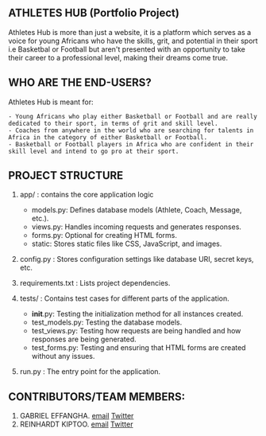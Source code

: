 ATHLETES HUB (Portfolio Project)
--------------------------------

Athletes Hub is more than just a website, it is a platform which serves as a voice for young Africans who have the skills, grit, and potential in their sport i.e Basketbal or Football but aren't presented with an opportunity to take their career to a professional level, making their dreams come true.

WHO ARE THE END-USERS?
---------------------

Athletes Hub is meant for:

	- Young Africans who play either Basketball or Football and are really dedicated to their sport, in terms of grit and skill level.
	- Coaches from anywhere in the world who are searching for talents in Africa in the category of either Basketball or Football.
	- Basketball or Football players in Africa who are confident in their skill level and intend to go pro at their sport.


PROJECT STRUCTURE
-----------------
1. app/ : contains the core application logic

	- models.py: Defines database models (Athlete, Coach, Message, etc.).
	- views.py: Handles incoming requests and generates responses.
	- forms.py: Optional for creating HTML forms.
	- static: Stores static files like CSS, JavaScript, and images.

2. config.py : Stores configuration settings like database URI, secret keys, etc.

3. requirements.txt : Lists project dependencies.

4. tests/ : Contains test cases for different parts of the application.

	- __init__.py: Testing the initialization method for all instances created.
	- test_models.py: Testing the database models.
	- test_views.py: Testing how requests are being handled and how responses are being generated.
	- test_forms.py: Testing and ensuring that HTML forms are created without any issues.

5. run.py : The entry point for the application.


CONTRIBUTORS/TEAM MEMBERS:
-------------------------

1. GABRIEL EFFANGHA. [email](gabrielnoah129@gmail.com)  [Twitter](https://X.com/GeffNoah)
2. REINHARDT KIPTOO. [email](bettkiptoo46@gmail.com)  [Twitter](https://X.com/BettReinhardt)
